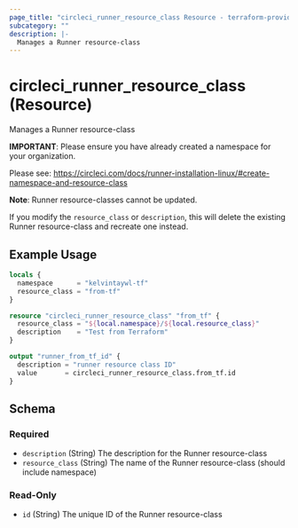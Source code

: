 ```yaml
---
page_title: "circleci_runner_resource_class Resource - terraform-provider-circleci"
subcategory: ""
description: |-
  Manages a Runner resource-class
---
```


# circleci_runner_resource_class (Resource)

Manages a Runner resource-class

**IMPORTANT**: Please ensure you have already created a namespace for your organization.

Please see: https://circleci.com/docs/runner-installation-linux/#create-namespace-and-resource-class

**Note**: Runner resource-classes cannot be updated.

If you modify the `resource_class` or `description`, this will delete the existing Runner resource-class and recreate one instead.

## Example Usage

```terraform
locals {
  namespace      = "kelvintaywl-tf"
  resource_class = "from-tf"
}

resource "circleci_runner_resource_class" "from_tf" {
  resource_class = "${local.namespace}/${local.resource_class}"
  description    = "Test from Terraform"
}

output "runner_from_tf_id" {
  description = "runner resource class ID"
  value       = circleci_runner_resource_class.from_tf.id
}
```

<!-- schema generated by tfplugindocs -->
## Schema

### Required

- `description` (String) The description for the Runner resource-class
- `resource_class` (String) The name of the Runner resource-class (should include namespace)

### Read-Only

- `id` (String) The unique ID of the Runner resource-class

